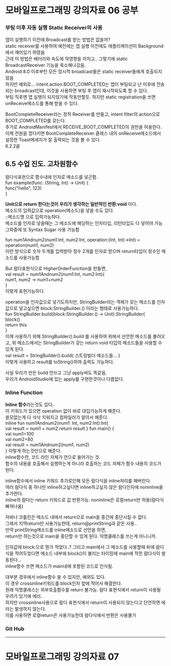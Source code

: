 # 모바일프로그래밍 강의자료 06 공부  
### 부팅 이후 자동 실행 Static Receiver의 사용  
앱이 실행하기 이전에 Broadcast를 받는 방법은 없을까?  
static receiver를 사용하여 예전에는 앱 실행 이전에도 애플리케이션이 Background에서 깨어있기 하였음  
근데 이 방법은 배터리와 속도에 악영향을 끼치고.. 그렇기에 static BroadcastReceiver 기능을 축소해나갔음.  
Android 8.0 이후부턴 모든 암시적 broadcast들은 static receiver들에게 호출되지 않음  
하지만 예외로... intent.action.BOOT_COMPLETED는 앱이 부팅되고 난 이후에 전송되는 broadcast인데, 이것을 사용하면 부팅 후 앱이 재시작되도록 할 수 있다.  
부팅 직후엔 앱 실행이 되지않기에 작동안할듯. 하지만 static registration을 쓰면 onReceive메소드를 통해 받을 수 있다.  

BootCompleteReceiver라는 정적 Receiver를 만들고, intent filter의 action으로 BOOT_COMPLETED를 갖는다.  
추가로 AndroidManifest에서 RECEIVE_BOOT_COMPLETED의 권한을 허용한다.  
이제 전원을 껐다키면 BootCompleteReceiver 클래스 내의 onReceive메소드에서 설정한 Toast메세지가 잘 출력되는 것을 볼 수 있다.  
6.2.2끝

## 6.5 수업 진도. 고차원함수  
람다식표현으로 함수내에 인자로 메소드를 넣곤함.  
fun example(func: (String, Int) -> Unit) {  
    func("hello", 123)  
}  

<b>Unit으로 return 한다는것이 우리가 생각하는 일반적인 반환:void</b> 이다.  
메소드의 입력값으로 operation(메소드)을 넣을 수도 있다.  
::메소드명 으로 입력가능하다.  
메소드를 인자로 넣을때는 그 메소드에 해당하는 인자타입, 리턴타입도 다 넣어야 가능  
그와중에 또 Syntax Sugar 사용 가능함  

fun num1Andnum2(num1:Int, num2:Int, operation:(Int, Int)->Int) = operation(num1, num2)  
이런 방식으로 숫자 두개를 입력받아 정수 2개를 인자로 받으며 return타입이 정수인 메소드를 사용가능함  

But 람다표현식으로 HigherOrderFunction을 만들면,  
val result = num1Andnum2(num1:Int, num2:Int){  
    num1, num2 -> num1+num2  
}  
이렇게 표현가능하다.  

operation을 인자값으로 넣기도하지만, StringBuilder라는 객체가 갖는 메소드를 인자값으로 넣고싶으면 block:StringBuilder.() 이라는 형태로 사용가능하다.  
fun StringBuilder.build(block:StringBuilder.() -> Unit):StringBuilder{  
    block()  
    return this  
}  
이제 사용하기 위해 StringBuilder().build 를 사용하여 위에서 선언한 메소드를 불러오고, 위 메소드에서는 StringBuilder가 갖는 return void 타입의 메소드들을 사용할 수 있게 된다.  
val result = StringBuilder().build{ 스트링빌더 메소드들... }  
이렇게 사용하고 result를 toString()하여 출력도 가능하다.  

사실 우리가 만든 build 안쓰고 그냥 apply써도 똑같음.  
우리가 AndroidStudio에 있는 apply를 구현한것이나 다름없다.  

### Inline Function
<b>Inline 함수</b>라는것도 있다.  
이 키워드가 있으면 operation 없이 바로 대입가능하게 해준다.  
쓸모없는게 다 삭삭 지워지고 컴파일러가 알아서 해준다.  
inline fun num1Andnum2(num1: Int, num2:Int):Int{  
    val result = num1 + num2
    return result
}
fun main() {  
    val num1=100  
    val num2=80  
    val result = num1Andnum2(num1, num2)  
}
이렇게 하는것만으로 해준다.  
inline함수란, 코드 라인 자체가 안으로 들어가는 것.  
함수의 내용을 호출해서 실행하는게 아니라 호출하는 코드 자체가 함수 내용의 코드가 된다.  

inline함수에서 inline 키워드 추가로인해 모든 람다식을 inline처리를 해버린다.  
여러 람다식 중 하나만 inline하고싶다면 inline하고싶지 않은 람다인자에 noninline을 추가한다.  
inline의 람다는 return 키워드로 값 반환가능. noninline은 로컬return만 허용(람다식 빠져나옴)  

자바나 코틀린은 메소드 내에서 return으로 main을 중간에 중단시킬 수 없다.  
그래서 지역return만 사용가능한데, return@printString과 같은 사용..  
만약 printString메소드를 inline메소드로 선언을 하면,  
return만 하는것으로 main을 중단할 수 있게 된다. 익명클래스를 쓰는게 아니니까.  

인자값에 block:으로 뭔가 적었다..? 그리고 main에서 그 메소드를 사용할때 뒤에 람다식을 적어두었다면 메소드 내부에 block()이 불리는 타이밍에 main에 적힌 람다식이 발동된다...  
inline함수 쓰면 메소드가 main내에 포함된 코드로 인식됨.  

대부분 경우에서 inline함수 쓸 수 있지만, 예외도 있다.  
이 경우 crossinline키워드를 block인자 앞에 적어서 해결한다.  
원래 익명클래스는 외부호출함수를 return 불가능. 람다 표현식에서 return이 사용될 우려가 있기에 에러..  
하지만 crossinline사용으로 람다 표현식에서 return이 사용되지 않는다고 단언하면 에러는 발생하지 않는다.  
이를 사용하면 로컬return은 사용가능한데 람다식에서 반환은 사용불가  

### Git Hub  

<hr>

# 모바일프로그래밍 강의자료 07  
